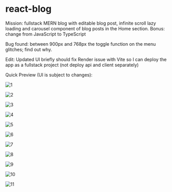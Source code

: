 
# react-blog

Mission: fullstack MERN blog with editable blog post, infinite scroll lazy loading and carousel component of blog posts in the Home section.
Bonus: change from JavaScript to TypeScript

Bug found: between 900px and 768px the toggle function on the menu glitches; find out why.

Edit: Updated UI briefly should fix Render issue with Vite so I can deploy the app as a fullstack project (not deploy api and client separately)

Quick Preview (UI is subject to changes):

![1](https://github.com/whatthefoobar/react-blog/assets/69626975/0c11f45b-9a0d-4ada-9304-7905f9ebf7b2)

![2](https://github.com/whatthefoobar/react-blog/assets/69626975/9f614347-16eb-474b-a485-94dbe7ceab26)

![3](https://github.com/whatthefoobar/react-blog/assets/69626975/0eaf1475-8b81-4cb5-9ef4-723b9d25421c)

![4](https://github.com/whatthefoobar/react-blog/assets/69626975/4a988770-e1a5-40cb-9516-6d736e3e815d)

![5](https://github.com/whatthefoobar/react-blog/assets/69626975/995be844-0988-459b-a8fb-6555c937cdf6)

![6](https://github.com/whatthefoobar/react-blog/assets/69626975/54dd0e5a-2acd-46cd-a989-24f6cddf523e)

![7](https://github.com/whatthefoobar/react-blog/assets/69626975/8c8e8794-ff15-4888-982b-c7c280cd7b5d)

![8](https://github.com/whatthefoobar/react-blog/assets/69626975/de03b215-619b-4000-9584-93242125b6b1)

![9](https://github.com/whatthefoobar/react-blog/assets/69626975/5eed1877-4f5c-41e1-ba75-a3a155ea7c55)

![10](https://github.com/whatthefoobar/react-blog/assets/69626975/c4bc200a-1882-4d85-b367-7dd23eb5bb98)

![11](https://github.com/whatthefoobar/react-blog/assets/69626975/f1b59e4f-b262-4278-8e1e-2e9fa100ea85)
